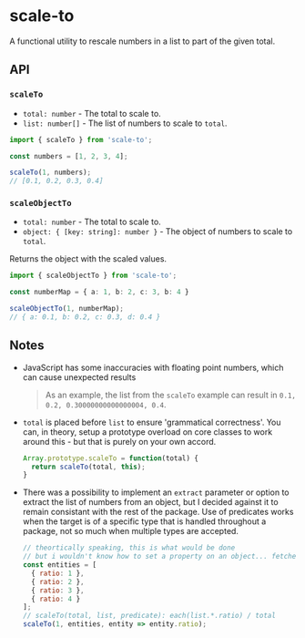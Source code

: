 # scale-to
A functional utility to rescale numbers in a list to part of the given total.

## API

### `scaleTo`

- `total: number` - The total to scale to.
- `list: number[]` - The list of numbers to scale to `total`.

```ts
import { scaleTo } from 'scale-to';

const numbers = [1, 2, 3, 4];

scaleTo(1, numbers);
// [0.1, 0.2, 0.3, 0.4]
```

### `scaleObjectTo`

- `total: number` - The total to scale to.
- `object: { [key: string]: number }` - The object of numbers to scale to `total`.

Returns the object with the scaled values.

```ts
import { scaleObjectTo } from 'scale-to';

const numberMap = { a: 1, b: 2, c: 3, b: 4 }

scaleObjectTo(1, numberMap);
// { a: 0.1, b: 0.2, c: 0.3, d: 0.4 }
```

## Notes

- JavaScript has some inaccuracies with floating point numbers, which can cause unexpected results 
  > As an example, the list from the `scaleTo` example can result in `0.1, 0.2, 0.30000000000000004, 0.4`.
- `total` is placed before `list` to ensure 'grammatical correctness'. You can, in theory, setup a prototype overload on core classes to work around this - but that is purely on your own accord.
  ```js
  Array.prototype.scaleTo = function(total) {
    return scaleTo(total, this);
  }
  ```
- There was a possibility to implement an `extract` parameter or option to extract the list of numbers from an object, but I decided against it to remain consistant with the rest of the package. Use of predicates works when the target is of a specific type that is handled throughout a package, not so much when multiple types are accepted.
  ```js
  // theortically speaking, this is what would be done
  // but i wouldn't know how to set a property on an object... fetched from a predicate
  const entities = [
    { ratio: 1 },
    { ratio: 2 },
    { ratio: 3 },
    { ratio: 4 }
  ];
  // scaleTo(total, list, predicate): each(list.*.ratio) / total
  scaleTo(1, entities, entity => entity.ratio);
  ```